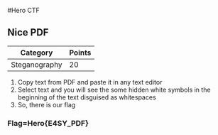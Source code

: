 #Hero CTF
## Nice PDF

Category | Points 
--- | --- 
Steganography | 20 

1. Copy text from PDF and paste it in any text editor
2. Select text and you will see the some hidden white symbols in the beginning of the text disguised as whitespaces
3. So, there is our flag


### Flag=Hero{E4SY_PDF}